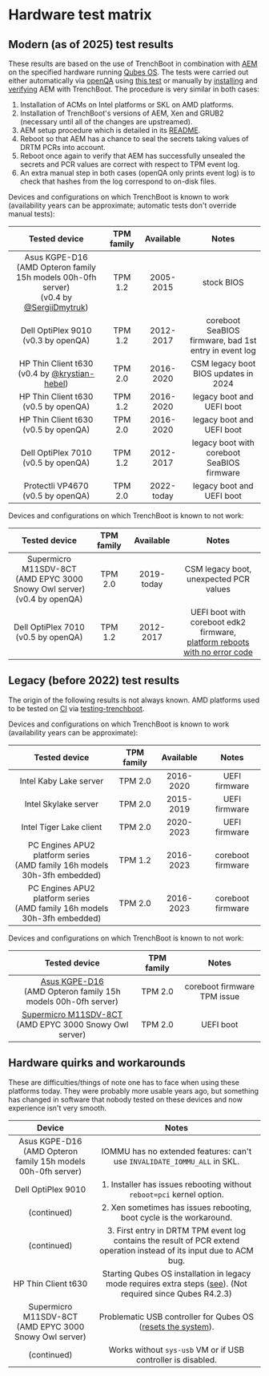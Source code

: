 # Hardware test matrix

## Modern (as of 2025) test results

These results are based on the use of TrenchBoot in combination with [AEM][aem]
on the specified hardware running [Qubes OS][qubesos].  The tests were carried
out either automatically via [openQA][openqa] using [this test][aem-test] or
manually by [installing][aem-install] and [verifying][aem-verify] AEM with
TrenchBoot.  The procedure is very similar in both cases:

1. Installation of ACMs on Intel platforms or SKL on AMD platforms.
2. Installation of TrenchBoot's versions of AEM, Xen and GRUB2 (necessary until
   all of the changes are upstreamed).
3. AEM setup procedure which is detailed in its [README][aem-readme].
4. Reboot so that AEM has a chance to seal the secrets taking values of DRTM
   PCRs into account.
5. Reboot once again to verify that AEM has successfully unsealed the secrets
   and PCR values are correct with respect to TPM event log.
6. An extra manual step in both cases (openQA only prints event log) is to
   check that hashes from the log correspond to on-disk files.

Devices and configurations on which TrenchBoot is known to work (availability
years can be approximate; automatic tests don't override manual tests):

| Tested device                                                                                 | TPM family | Available  | Notes |
|:---------------------------------------------------------------------------------------------:|:----------:|:----------:|:-----:|
| Asus KGPE-D16<br>(AMD Opteron family 15h models 00h-0fh server)<br>(v0.4 by [@SergiiDmytruk]) |  TPM 1.2   | 2005-2015  | stock BIOS |
| Dell OptiPlex 9010<br>(v0.3 by openQA)                                                        |  TPM 1.2   | 2012-2017  | coreboot SeaBIOS firmware, bad 1st entry in event log |
| HP Thin Client t630<br>(v0.4 by [@krystian-hebel])                                            |  TPM 2.0   | 2016-2020  | CSM legacy boot<br>BIOS updates in 2024 |
| HP Thin Client t630<br>(v0.5 by openQA)                                                       |  TPM 1.2   | 2016-2020 | legacy boot and UEFI boot |
| HP Thin Client t630<br>(v0.5 by openQA)                                                       |  TPM 2.0   | 2016-2020 | legacy boot and UEFI boot |
| Dell OptiPlex 7010<br>(v0.5 by openQA)                                                        |  TPM 1.2   | 2012-2017 | legacy boot with coreboot SeaBIOS firmware |
| Protectli VP4670<br>(v0.5 by openQA)                                                          |  TPM 2.0   | 2022-today | legacy boot and UEFI boot |

Devices and configurations on which TrenchBoot is known to not work:

| Tested device                                                                                 | TPM family | Available  | Notes |
|:---------------------------------------------------------------------------------------------:|:----------:|:----------:|:-----:|
| Supermicro M11SDV-8CT<br>(AMD EPYC 3000 Snowy Owl server)<br>(v0.4 by openQA)                 |  TPM 2.0   | 2019-today | CSM legacy boot,<br>unexpected PCR values |
| Dell OptiPlex 7010<br>(v0.5 by openQA)                                                        |  TPM 1.2   | 2012-2017 | UEFI boot with coreboot edk2 firmware,<br>[platform reboots with no error code](https://github.com/TrenchBoot/trenchboot-issues/issues/58) |

[aem]: https://github.com/TrenchBoot/qubes-antievilmaid
[qubesos]: https://www.qubes-os.org/
[openqa]: https://open.qa/
[aem-test]: https://github.com/TrenchBoot/openqa-tests-qubesos/blob/3mdeb-lab/tests/aem_hw.pm
[aem-install]: https://blog.3mdeb.com/2023/2023-09-27-aem_phase2/#installation-procedure
[aem-verify]: https://blog.3mdeb.com/2024/2024-01-12-aem_phase3/#testing
[aem-readme]: https://github.com/QubesOS/qubes-antievilmaid/blob/main/README
[@SergiiDmytruk]: https://github.com/SergiiDmytruk
[@krystian-hebel]: https://github.com/krystian-hebel

## Legacy (before 2022) test results

The origin of the following results is not always known.  AMD platforms used to
be tested on [CI][ci] via [testing-trenchboot].

Devices and configurations on which TrenchBoot is known to work (availability
years can be approximate):

| Tested device                                                               | TPM family | Available  | Notes |
|:---------------------------------------------------------------------------:|:----------:|:----------:|:-----:|
| Intel Kaby Lake server                                                      |  TPM 2.0   | 2016-2020  | UEFI firmware |
| Intel Skylake server                                                        |  TPM 2.0   | 2015-2019  | UEFI firmware |
| Intel Tiger Lake client                                                     |  TPM 2.0   | 2020-2023  | UEFI firmware |
| PC Engines APU2 platform series<br>(AMD family 16h models 30h-3fh embedded) |  TPM 1.2   | 2016-2023  | coreboot firmware |
| PC Engines APU2 platform series<br>(AMD family 16h models 30h-3fh embedded) |  TPM 2.0   | 2016-2023  | coreboot firmware |

Devices and configurations on which TrenchBoot is known to not work:

| Tested device                                                               | TPM family | Notes |
|:---------------------------------------------------------------------------:|:----------:|:-----:|
| [Asus KGPE-D16][kgpe]<br>(AMD Opteron family 15h models 00h-0fh server)     |  TPM 2.0   | coreboot firmware TPM issue |
| [Supermicro M11SDV-8CT][m11]<br>(AMD EPYC 3000 Snowy Owl server)            |  TPM 2.0   | UEFI boot |

[ci]: https://gitlab.com/trenchboot1/3mdeb/meta-trenchboot/-/pipelines
[testing-trenchboot]: https://github.com/3mdeb/testing-trenchboot
[kgpe]: https://github.com/TrenchBoot/trenchboot-issues/issues/27
[m11]: https://github.com/TrenchBoot/trenchboot-issues/issues/28

## Hardware quirks and workarounds

These are difficulties/things of note one has to face when using these platforms
today. They were probably more usable years ago, but something has changed in
software that nobody tested on these devices and now experience isn't very
smooth.

| Device                                                                      | Notes |
|:---------------------------------------------------------------------------:|:-----:|
| Asus KGPE-D16<br>(AMD Opteron family 15h models 00h-0fh server)             | IOMMU has no extended features: can't use `INVALIDATE_IOMMU_ALL` in SKL. |
| Dell OptiPlex 9010                                                          | 1. Installer has issues rebooting without `reboot=pci` kernel option. |
| (continued)                                                                 | 2. Xen sometimes has issues rebooting, boot cycle is the workaround. |
| (continued)                                                                 | 3. First entry in DRTM TPM event log contains the result of PCR extend operation instead of its input due to ACM bug. |
| HP Thin Client t630                                                         | Starting Qubes OS installation in legacy mode requires extra steps ([see][qubesos-t630-install]). (Not required since Qubes R4.2.3)|
| Supermicro M11SDV-8CT<br>(AMD EPYC 3000 Snowy Owl server)                   | Problematic USB controller for Qubes OS ([resets the system][qubesos-m11-reset]). |
| (continued)                                                                 | Works without `sys-usb` VM or if USB controller is disabled. |

[qubesos-m11-reset]: https://github.com/QubesOS/qubes-issues/issues/8322#issuecomment-1904423204
[qubesos-t630-install]: https://github.com/TrenchBoot/TrenchBoot.github.io/pull/30#discussion_r1570519887
